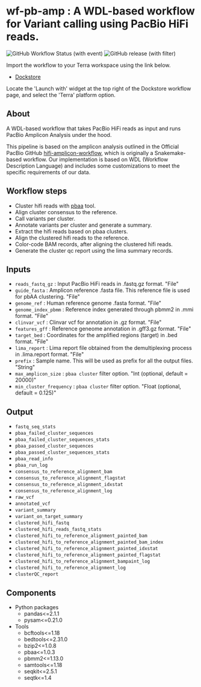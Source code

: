 # wf-pb-amp : A WDL-based workflow for Variant calling using PacBio HiFi reads.

![GitHub Workflow Status (with event)](https://img.shields.io/github/actions/workflow/status/anand-imcm/wf-pb-amp/publish.yml)
![GitHub release (with filter)](https://img.shields.io/github/v/release/anand-imcm/wf-pb-amp)

Import the workflow to your Terra workspace using the link below.

- [Dockstore](https://dockstore.org/workflows/github.com/anand-imcm/wf-pb-amp:main?tab=info)

Locate the 'Launch with' widget at the top right of the Dockstore workflow page, and select the 'Terra' platform option. 


## About

A WDL-based workflow that takes PacBio HiFi reads as input and runs PacBio Amplicon Analysis under the hood.

This pipeline is based on the amplicon analysis outlined in the Official PacBio GitHub [hifi-amplicon-workflow](https://github.com/PacificBiosciences/hifi-amplicon-workflow), which is originally a Snakemake-based workflow. Our implementation is based on WDL (Workflow Description Language) and includes some customizations to meet the specific requirements of our data.


## Workflow steps

- Cluster hifi reads with [pbaa](https://github.com/PacificBiosciences/pbAA) tool.
- Align cluster consensus to the reference.
- Call variants per cluster.
- Annotate variants per cluster and generate a summary.
- Extract the hifi reads based on pbaa clusters.
- Align the clustered hifi reads to the reference.
- Color-code BAM records, after aligning the clustered hifi reads.
- Generate the cluster qc report using the lima summary records.


## Inputs

- `reads_fastq_gz` : Input PacBio HiFi reads in .fastq.gz format. "File"
- `guide_fasta` : Amplicon reference .fasta file. This reference file is used for pbAA clustering. "File"
- `genome_ref` : Human reference genome .fasta format. "File"
- `genome_index_pbmm` : Reference index generated through pbmm2 in .mmi format. "File"
- `clinvar_vcf` : Clinvar vcf for annotation in .gz format. "File"
- `features_gff` : Reference geneome annotation in .gff3.gz format. "File"
- `target_bed` : Coordinates for the amplified regions (target) in .bed format. "File"
- `lima_report` : Lima report file obtained from the demultiplexing process in .lima.report format. "File"
- `prefix` : Sample name. This will be used as prefix for all the output files. "String"
- `max_amplicon_size` : `pbaa cluster` filter option. "Int (optional, default = 20000)"
- `min_cluster_frequency` : `pbaa cluster` filter option. "Float (optional, default = 0.125)"


## Output

- `fastq_seq_stats`
- `pbaa_failed_cluster_sequences`
- `pbaa_failed_cluster_sequences_stats`
- `pbaa_passed_cluster_sequences`
- `pbaa_passed_cluster_sequences_stats`
- `pbaa_read_info`
- `pbaa_run_log`
- `consensus_to_reference_alignment_bam`
- `consensus_to_reference_alignment_flagstat`
- `consensus_to_reference_alignment_idxstat`
- `consensus_to_reference_alignment_log`
- `raw_vcf`
- `annotated_vcf`
- `variant_summary`
- `variant_on_target_summary`
- `clustered_hifi_fastq`
- `clustered_hifi_reads_fastq_stats`
- `clustered_hifi_to_reference_alignment_painted_bam`
- `clustered_hifi_to_reference_alignment_painted_bam_index`
- `clustered_hifi_to_reference_alignment_painted_idxstat`
- `clustered_hifi_to_reference_alignment_painted_flagstat`
- `clustered_hifi_to_reference_alignment_bampaint_log`
- `clustered_hifi_to_reference_alignment_log`
- `clusterQC_report`


## Components

- Python packages
  - pandas<=2.1.1
  - pysam<=0.21.0
- Tools
  - bcftools<=1.18
  - bedtools<=2.31.0
  - bzip2<=1.0.8
  - pbaa<=1.0.3
  - pbmm2<=1.13.0
  - samtools<=1.18
  - seqkit<=2.5.1
  - seqtk<=1.4
